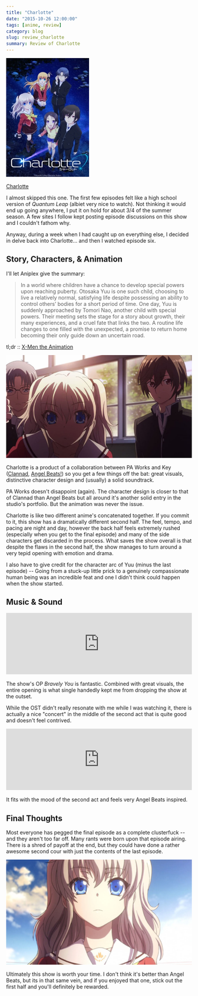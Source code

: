 ```yaml
---
title: "Charlotte"
date: "2015-10-26 12:00:00"
tags: [anime, review]
category: blog
slug: review_charlotte
summary: Review of Charlotte
---
```


![Charlotte](charlotte_pv2.jpg)

[Charlotte](https://hummingbird.me/anime/charlotte)

I almost skipped this one. The first few episodes felt like a high school version of _Quantum Leap_ (albiet very nice to watch). Not thinking it would end up going anywhere, I put it on hold for about 3/4 of the summer season. A few sites I follow kept posting episode discussions on this show and I couldn't fathom why.

Anyway, during a week when I had caught up on everything else, I decided in delve back into Charlotte... and then I watched episode six.

## Story, Characters, & Animation

I'll let Aniplex give the summary:

> In a world where children have a chance to develop special powers upon reaching puberty. Otosaka Yuu is one such child, choosing to live a relatively normal, satisfying life despite possessing an ability to control others’ bodies for a short period of time. One day, Yuu is suddenly approached by Tomori Nao, another child with special powers. Their meeting sets the stage for a story about growth, their many experiences, and a cruel fate that links the two. A routine life changes to one filled with the unexpected, a promise to return home becoming their only guide down an uncertain road.

tl;dr :: [X-Men the Animation](https://youtu.be/itLS__hFqXk?t=346)

![Cast](main_characters.jpg)

Charlotte is a product of a collaboration between PA Works and Key ([Clannad](https://hummingbird.me/anime/clannad), [Angel Beats!](https://hummingbird.me/anime/angel-beats)) so you get a few things off the bat: great visuals, distinctive character design and (usually) a solid soundtrack.

PA Works doesn't disappoint (again). The character design is closer to that of Clannad than Angel Beats but all around it's another solid entry in the studio's portfolio. But the animation was never the issue.

Charlotte is like two different anime's concatenated together. If you commit to it, this show has a dramatically different second half. The feel, tempo, and pacing are night and day, however the back half feels extremely rushed (especially when you get to the final episode) and many of the side characters get discarded in the process. What saves the show overall is that despite the flaws in the second half, the show manages to turn around a very tepid opening with emotion and drama.

I also have to give credit for the character arc of Yuu (minus the last episode) -- Going from a stuck-up little prick to a genuinely compassionate human being was an incredible feat and one I didn't think could happen when the show started.

## Music & Sound

<iframe width="100%" height="166" scrolling="no" frameborder="no" src="https://w.soundcloud.com/player/?url=https%3A//api.soundcloud.com/tracks/220473870&amp;color=ff5500&amp;auto_play=false&amp;hide_related=false&amp;show_comments=true&amp;show_user=true&amp;show_reposts=false"></iframe>

The show's OP _Bravely You_ is fantastic. Combined with great visuals, the entire opening is what single handedly kept me from dropping the show at the outset.

While the OST didn't really resonate with me while I was watching it, there is actually a nice "concert" in the middle of the second act that is quite good and doesn't feel contrived.

<iframe width="100%" height="166" scrolling="no" frameborder="no" src="https://w.soundcloud.com/player/?url=https%3A//api.soundcloud.com/tracks/223043352&amp;color=ff5500&amp;auto_play=false&amp;hide_related=false&amp;show_comments=true&amp;show_user=true&amp;show_reposts=false"></iframe>

It fits with the mood of the second act and feels very Angel Beats inspired.

## Final Thoughts

Most everyone has pegged the final episode as a complete clusterfuck -- and they aren't too far off. Many rants were born upon that episode airing. There is a shred of payoff at the end, but they could have done a rather awesome second cour with just the contents of the last episode.

![Tomori](tomori.jpg)

Ultimately this show is worth your time. I don't think it's better than Angel Beats, but its in that same vein, and if you enjoyed that one, stick out the first half and you'll definitely be rewarded.

